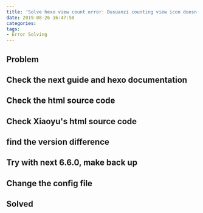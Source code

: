 ```yaml
---
title: 'Solve hexo view count error: Busuanzi counting view icon doesn''t show'
date: 2019-08-26 16:47:50
categories:
tags:
- Error Solving
---
```


## Problem

## Check the next guide and hexo documentation 

## Check the html source code

## Check Xiaoyu's html source code

## find the version difference

## Try with next 6.6.0, make back up

## Change the config file

## Solved